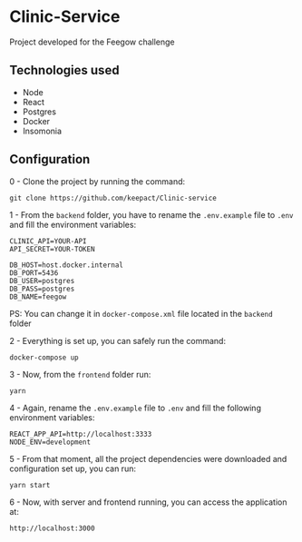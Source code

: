 # Clinic-Service

Project developed for the Feegow challenge

## Technologies used

- Node
- React
- Postgres
- Docker
- Insomonia

## Configuration


0 - Clone the project by running the command:

    git clone https://github.com/keepact/Clinic-service

1 - From the ``backend`` folder, you have to rename the ``.env.example`` file to ``.env`` and fill the environment variables:

    CLINIC_API=YOUR-API
    API_SECRET=YOUR-TOKEN

    DB_HOST=host.docker.internal
    DB_PORT=5436
    DB_USER=postgres
    DB_PASS=postgres
    DB_NAME=feegow
    
PS: You can change it in ``docker-compose.xml`` file located in the ``backend`` folder

2 - Everything is set up, you can safely run the command:

    docker-compose up

3 - Now, from the ``frontend`` folder run:

    yarn

4 - Again, rename the ``.env.example`` file to ``.env`` and fill the following environment variables:

    REACT_APP_API=http://localhost:3333
    NODE_ENV=development

5 - From that moment, all the project dependencies were downloaded and configuration set up, you can run:

    yarn start
        
6 - Now, with server and frontend running, you can access the application at: 

    http://localhost:3000
